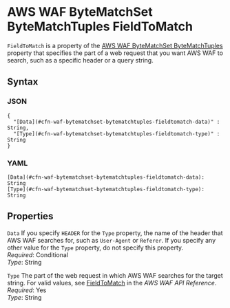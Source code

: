 # AWS WAF ByteMatchSet ByteMatchTuples FieldToMatch<a name="aws-properties-waf-bytematchset-bytematchtuples-fieldtomatch"></a>

`FieldToMatch` is a property of the [AWS WAF ByteMatchSet ByteMatchTuples](aws-properties-waf-bytematchset-bytematchtuples.md) property that specifies the part of a web request that you want AWS WAF to search, such as a specific header or a query string\.

## Syntax<a name="w4ab1c21c10d210c13c19b5"></a>

### JSON<a name="aws-properties-waf-bytematchset-bytematchtuples-fieldtomatch-syntax.json"></a>

```
{
  "[Data](#cfn-waf-bytematchset-bytematchtuples-fieldtomatch-data)" : String,
  "[Type](#cfn-waf-bytematchset-bytematchtuples-fieldtomatch-type)" : String
}
```

### YAML<a name="aws-properties-waf-bytematchset-bytematchtuples-fieldtomatch-syntax.yaml"></a>

```
[Data](#cfn-waf-bytematchset-bytematchtuples-fieldtomatch-data): String
[Type](#cfn-waf-bytematchset-bytematchtuples-fieldtomatch-type): String
```

## Properties<a name="w4ab1c21c10d210c13c19b7"></a>

`Data`  <a name="cfn-waf-bytematchset-bytematchtuples-fieldtomatch-data"></a>
If you specify `HEADER` for the `Type` property, the name of the header that AWS WAF searches for, such as `User-Agent` or `Referer`\. If you specify any other value for the `Type` property, do not specify this property\.  
*Required*: Conditional  
*Type*: String

`Type`  <a name="cfn-waf-bytematchset-bytematchtuples-fieldtomatch-type"></a>
The part of the web request in which AWS WAF searches for the target string\. For valid values, see [FieldToMatch](https://docs.aws.amazon.com/waf/latest/APIReference/API_FieldToMatch.html) in the *AWS WAF API Reference*\.  
*Required*: Yes  
*Type*: String